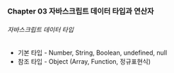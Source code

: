 ### Chapter 03 자바스크립트 데이터 타입과 연산자


###### 자바스크립트 데이터 타입  

* 기본 타입 - Number, String, Boolean, undefined, null
* 참조 타입 - Object (Array, Function, 정규표현식)
